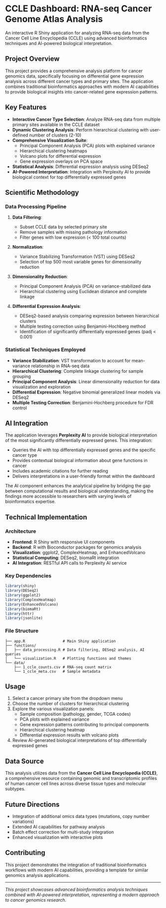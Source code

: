 # CCLE Dashboard: RNA-seq Cancer Genome Atlas Analysis

An interactive R Shiny application for analyzing RNA-seq data from the Cancer Cell Line Encyclopedia (CCLE) using advanced bioinformatics techniques and AI-powered biological interpretation.

## Project Overview

This project provides a comprehensive analysis platform for cancer genomics data, specifically focusing on differential gene expression analysis across different cancer types and primary sites. The application combines traditional bioinformatics approaches with modern AI capabilities to provide biological insights into cancer-related gene expression patterns.

## Key Features

- **Interactive Cancer Type Selection**: Analyze RNA-seq data from multiple primary sites available in the CCLE dataset
- **Dynamic Clustering Analysis**: Perform hierarchical clustering with user-defined number of clusters (2-10)
- **Comprehensive Visualization Suite**: 
  - Principal Component Analysis (PCA) plots with explained variance
  - Hierarchical clustering heatmaps
  - Volcano plots for differential expression
  - Gene expression overlays on PCA space
- **Statistical Analysis**: Differential expression analysis using DESeq2
- **AI-Powered Interpretation**: Integration with Perplexity AI to provide biological context for top differentially expressed genes

## Scientific Methodology

### Data Processing Pipeline

1. **Data Filtering**: 
   - Subset CCLE data by selected primary site
   - Remove samples with missing pathology information
   - Filter genes with low expression (< 100 total counts)

2. **Normalization**: 
   - Variance Stabilizing Transformation (VST) using DESeq2
   - Selection of top 500 most variable genes for dimensionality reduction

3. **Dimensionality Reduction**:
   - Principal Component Analysis (PCA) on variance-stabilized data
   - Hierarchical clustering using Euclidean distance and complete linkage

4. **Differential Expression Analysis**:
   - DESeq2-based analysis comparing expression between hierarchical clusters
   - Multiple testing correction using Benjamini-Hochberg method
   - Identification of significantly differentially expressed genes (padj < 0.001)

### Statistical Techniques Employed

- **Variance Stabilization**: VST transformation to account for mean-variance relationship in RNA-seq data
- **Hierarchical Clustering**: Complete linkage clustering for sample grouping
- **Principal Component Analysis**: Linear dimensionality reduction for data visualization and exploration
- **Differential Expression**: Negative binomial generalized linear models via DESeq2
- **Multiple Testing Correction**: Benjamini-Hochberg procedure for FDR control

## AI Integration

The application leverages **Perplexity AI** to provide biological interpretation of the most significantly differentially expressed genes. This integration:

- Queries the AI with top differentially expressed genes and the specific cancer type
- Provides contextual biological information about gene functions in cancer
- Includes academic citations for further reading
- Delivers interpretations in a user-friendly format within the dashboard

The AI component enhances the analytical pipeline by bridging the gap between computational results and biological understanding, making the findings more accessible to researchers with varying levels of bioinformatics expertise.

## Technical Implementation

### Architecture
- **Frontend**: R Shiny with responsive UI components
- **Backend**: R with Bioconductor packages for genomics analysis
- **Visualization**: ggplot2, ComplexHeatmap, and EnhancedVolcano
- **Statistical Computing**: DESeq2, biomaRt integration
- **AI Integration**: RESTful API calls to Perplexity AI service

### Key Dependencies
```r
library(shiny)
library(DESeq2)
library(ggplot2)
library(ComplexHeatmap)
library(EnhancedVolcano)
library(biomaRt)
library(httr)
library(jsonlite)
```

### File Structure
```
├── app.R                 # Main Shiny application
├── functions/
│   ├── data_processing.R # Data filtering, DESeq2 analysis, AI queries
│   └── visualization.R   # Plotting functions and themes
└── data/
    ├── 1_ccle_counts.csv # RNA-seq count matrix
    └── 1_ccle_meta.csv   # Sample metadata
```

## Usage

1. Select a cancer primary site from the dropdown menu
2. Choose the number of clusters for hierarchical clustering
3. Explore the various visualization panels:
   - Sample composition (pathology, gender, TCGA codes)
   - PCA plots with explained variance
   - Gene expression patterns contributing to principal components
   - Hierarchical clustering heatmap
   - Differential expression results with volcano plots
4. Review AI-generated biological interpretations of top differentially expressed genes

## Data Source

This analysis utilizes data from the **Cancer Cell Line Encyclopedia (CCLE)**, a comprehensive resource containing genomic and transcriptomic profiles of human cancer cell lines across diverse tissue types and molecular subtypes.

## Future Directions

- Integration of additional omics data types (mutations, copy number variations)
- Extended AI capabilities for pathway analysis
- Batch effect correction for multi-study integration
- Enhanced visualization with interactive plots

## Contributing

This project demonstrates the integration of traditional bioinformatics workflows with modern AI capabilities, providing a template for similar genomics analysis applications.

---

*This project showcases advanced bioinformatics analysis techniques combined with AI-powered interpretation, representing a modern approach to cancer genomics research.*